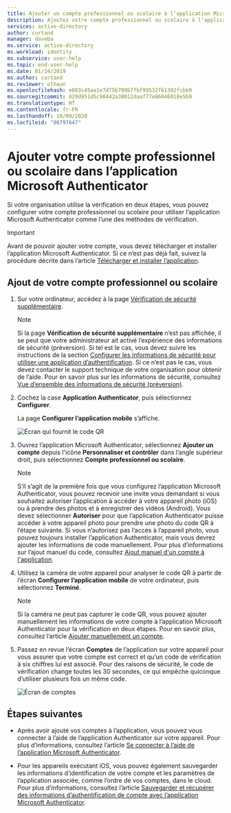 ```yaml
---
title: Ajouter un compte professionnel ou scolaire à l’application Microsoft Authenticator - Azure AD
description: Ajoutez votre compte professionnel ou scolaire à l’application Microsoft Authenticator pour vérifier votre identité tout en utilisant la vérification à deux facteurs.
services: active-directory
author: curtand
manager: daveba
ms.service: active-directory
ms.workload: identity
ms.subservice: user-help
ms.topic: end-user-help
ms.date: 01/24/2019
ms.author: curtand
ms.reviewer: olhaun
ms.openlocfilehash: e003c45aa1e7d75b709b7fbf99532fb1302fcbb9
ms.sourcegitcommit: 829d951d5c90442a38012daaf77e86046018e5b9
ms.translationtype: HT
ms.contentlocale: fr-FR
ms.lasthandoff: 10/09/2020
ms.locfileid: "88797647"
---
```

# <a name="add-your-work-or-school-account-to-the-microsoft-authenticator-app"></a>Ajouter votre compte professionnel ou scolaire dans l’application Microsoft Authenticator

Si votre organisation utilise la vérification en deux étapes, vous pouvez configurer votre compte professionnel ou scolaire pour utiliser l’application Microsoft Authenticator comme l’une des méthodes de vérification.

>[!Important]
>Avant de pouvoir ajouter votre compte, vous devez télécharger et installer l’application Microsoft Authenticator. Si ce n’est pas déjà fait, suivez la procédure décrite dans l’article [Télécharger et installer l’application](user-help-auth-app-download-install.md).

## <a name="add-your-work-or-school-account"></a>Ajout de votre compte professionnel ou scolaire

1. Sur votre ordinateur, accédez à la page [Vérification de sécurité supplémentaire](https://account.activedirectory.windowsazure.com/proofup.aspx?proofup=1).

    >[!Note]
    >Si la page **Vérification de sécurité supplémentaire** n’est pas affichée, il se peut que votre administrateur ait activé l’expérience des informations de sécurité (préversion). Si tel est le cas, vous devez suivre les instructions de la section [Configurer les informations de sécurité pour utiliser une application d’authentification](security-info-setup-auth-app.md). Si ce n’est pas le cas, vous devez contacter le support technique de votre organisation pour obtenir de l’aide. Pour en savoir plus sur les informations de sécurité, consultez [Vue d’ensemble des informations de sécurité (préversion)](./security-info-setup-signin.md).

2. Cochez la case **Application Authenticator**, puis sélectionnez **Configurer**.

    La page **Configurer l’application mobile** s’affiche.

    ![Écran qui fournit le code QR](./media/user-help-auth-app-download-install/auth-app-barcode.png)

3. Ouvrez l’application Microsoft Authenticator, sélectionnez **Ajouter un compte** depuis l'icône **Personnaliser et contrôler** dans l’angle supérieur droit, puis sélectionnez **Compte professionnel ou scolaire**.

    >[!Note]
    >S’il s’agit de la première fois que vous configurez l’application Microsoft Authenticator, vous pouvez recevoir une invite vous demandant si vous souhaitez autoriser l’application à accéder à votre appareil photo (iOS) ou à prendre des photos et à enregistrer des vidéos (Android). Vous devez sélectionner **Autoriser** pour que l’application Authenticator puisse accéder à votre appareil photo pour prendre une photo du code QR à l’étape suivante. Si vous n’autorisez pas l’accès à l’appareil photo, vous pouvez toujours installer l’application Authenticator, mais vous devrez ajouter les informations de code manuellement. Pour plus d’informations sur l’ajout manuel du code, consultez [Ajout manuel d'un compte à l'application](user-help-auth-app-add-account-manual.md).

4. Utilisez la caméra de votre appareil pour analyser le code QR à partir de l’écran **Configurer l’application mobile** de votre ordinateur, puis sélectionnez **Terminé**.

    >[!Note]
    >Si la caméra ne peut pas capturer le code QR, vous pouvez ajouter manuellement les informations de votre compte à l’application Microsoft Authenticator pour la vérification en deux étapes. Pour en savoir plus, consultez l’article [Ajouter manuellement un compte](user-help-auth-app-add-account-manual.md).

5. Passez en revue l’écran **Comptes** de l’application sur votre appareil pour vous assurer que votre compte est correct et qu’un code de vérification à six chiffres lui est associé. Pour des raisons de sécurité, le code de vérification change toutes les 30 secondes, ce qui empêche quiconque d’utiliser plusieurs fois un même code.

    ![Écran de comptes](./media/user-help-auth-app-download-install/auth-app-accounts.png)

## <a name="next-steps"></a>Étapes suivantes

- Après avoir ajouté vos comptes à l’application, vous pouvez vous connecter à l’aide de l’application Authenticator sur votre appareil. Pour plus d’informations, consultez l’article [Se connecter à l’aide de l’application Microsoft Authenticator](user-help-auth-app-sign-in.md).

- Pour les appareils exécutant iOS, vous pouvez également sauvegarder les informations d’identification de votre compte et les paramètres de l’application associée, comme l’ordre de vos comptes, dans le cloud. Pour plus d’informations, consultez l’article [Sauvegarder et récupérer des informations d’authentification de compte avec l’application Microsoft Authenticator](user-help-auth-app-backup-recovery.md).